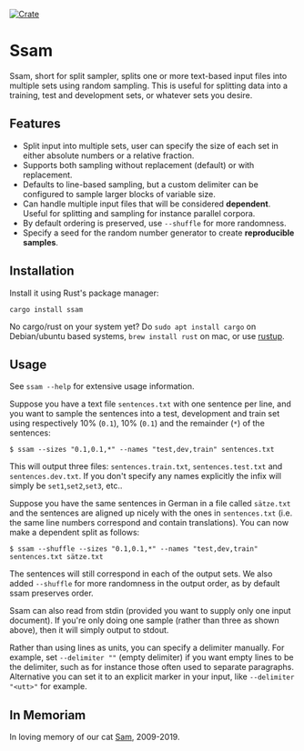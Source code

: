 [![Crate](https://img.shields.io/crates/v/ssam.svg)](https://crates.io/crates/ssam)

# Ssam

Ssam, short for split sampler, splits one or more text-based input files into multiple
sets using random sampling. This is useful for splitting data into a training, test and
development sets, or whatever sets you desire.

## Features

* Split input into multiple sets, user can specify the size of each set in either absolute numbers or a relative fraction.
* Supports both sampling without replacement (default) or with replacement.
* Defaults to line-based sampling, but a custom delimiter can be configured to sample larger blocks of variable size.
* Can handle multiple input files that will be considered **dependent**. Useful for splitting and sampling for instance parallel corpora.
* By default ordering is preserved, use ``--shuffle`` for more randomness.
* Specify a seed for the random number generator to create **reproducible samples**.

## Installation

Install it using Rust's package manager:

```
cargo install ssam
```

No cargo/rust on your system yet? Do ``sudo apt install cargo`` on Debian/ubuntu based systems, ``brew install rust`` on mac, or use [rustup](https://rustup.rs/).

## Usage

See ``ssam --help`` for extensive usage information.

Suppose you have a text file ``sentences.txt`` with one sentence per line, and you want to sample the sentences into a test, development and
train set using respectively 10% (`0.1`), 10%  (`0.1`) and the remainder (`*`) of the sentences:

```
$ ssam --sizes "0.1,0.1,*" --names "test,dev,train" sentences.txt
```

This will output three files: `sentences.train.txt`, `sentences.test.txt` and `sentences.dev.txt`. If you don't specify
any names explicitly the infix will simply be ``set1``,``set2``,``set3``, etc..

Suppose you have the same sentences in German in a file called `sätze.txt` and the sentences are aligned up nicely with
the ones in `sentences.txt` (i.e. the same line numbers correspond and contain translations). You can now make a
dependent split as follows:

```
$ ssam --shuffle --sizes "0.1,0.1,*" --names "test,dev,train" sentences.txt sätze.txt
```

The sentences will still correspond in each of the output sets. We also added ``--shuffle`` for more randomness in the
output order, as by default ssam preserves order.

Ssam can also read from stdin (provided you want to supply only one input document). If you're only doing one sample
(rather than three as shown above), then it will simply output to stdout.

Rather than using lines as units, you can specify a delimiter manually. For example, set ``--delimiter ""`` (empty
delimiter) if you want empty lines to be the delimiter, such as for instance those often used to separate paragraphs.
Alternative you can set it to an explicit marker in your input, like ``--delimiter "<utt>"`` for example.

## In Memoriam

In loving memory of our cat [Sam](https://proycon.anaproy.nl/img/photos/2020-01-04:-In-Memoriam-2009-2019.jpg), 2009-2019.
